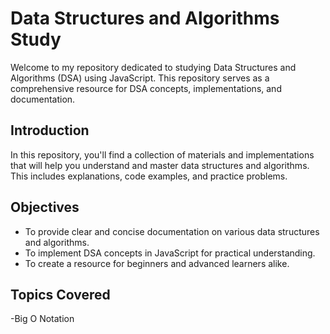# Data Structures and Algorithms Study

Welcome to my repository dedicated to studying Data Structures and Algorithms (DSA) using JavaScript. This repository serves as a comprehensive resource for DSA concepts, implementations, and documentation.

## Introduction

In this repository, you'll find a collection of materials and implementations that will help you understand and master data structures and algorithms. This includes explanations, code examples, and practice problems.

## Objectives

- To provide clear and concise documentation on various data structures and algorithms.
- To implement DSA concepts in JavaScript for practical understanding.
- To create a resource for beginners and advanced learners alike.

## Topics Covered
-Big O Notation
